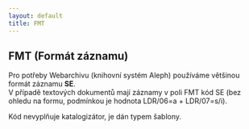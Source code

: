 ```yaml
---
layout: default
title: FMT
---
```



## FMT (Formát záznamu)

Pro potřeby Webarchivu (knihovní systém Aleph) používáme většinou formát záznamu **SE**.  
V případě textových dokumentů mají záznamy v poli FMT kód SE (bez ohledu na formu, podmínkou je hodnota LDR/06=a + LDR/07=s/i).

Kód nevyplňuje katalogizátor, je dán typem šablony.  
